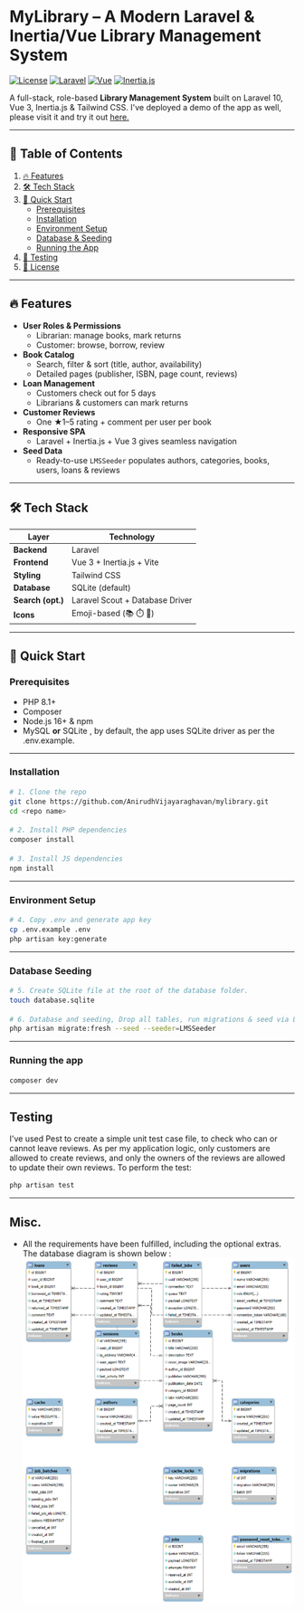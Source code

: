 # MyLibrary – A Modern Laravel & Inertia/Vue Library Management System

[![License](https://img.shields.io/github/license/yourusername/mylibrary)](LICENSE) [![Laravel](https://img.shields.io/badge/Laravel-10.x-red)](https://laravel.com) [![Vue](https://img.shields.io/badge/Vue–3-green)](https://vuejs.org) [![Inertia.js](https://img.shields.io/badge/Inertia.js-0.13-blue)](https://inertiajs.com)

A full-stack, role-based **Library Management System** built on Laravel 10, Vue 3, Inertia.js & Tailwind CSS.
I've deployed a demo of the app as well, please visit it and try it out [here.](https://www.lms.anirudhvijay.xyz/)

---

## 📖 Table of Contents

1. [🔥 Features](#-features)  
2. [🛠️ Tech Stack](#️-tech-stack)  
3. [🚀 Quick Start](#-quick-start)  
   - [Prerequisites](#prerequisites)  
   - [Installation](#installation)  
   - [Environment Setup](#environment-setup)  
   - [Database & Seeding](#database--seeding)  
   - [Running the App](#running-the-app)  
4. [🧪 Testing](#-testing)  
5. [📄 License](#-license)  

---

## 🔥 Features

- **User Roles & Permissions**  
  - Librarian: manage books, mark returns  
  - Customer: browse, borrow, review  
- **Book Catalog**  
  - Search, filter & sort (title, author, availability)  
  - Detailed pages (publisher, ISBN, page count, reviews)  
- **Loan Management**  
  - Customers check out for 5 days  
  - Librarians & customers can mark returns  
- **Customer Reviews**  
  - One ★1–5 rating + comment per user per book  
- **Responsive SPA**  
  - Laravel + Inertia.js + Vue 3 gives seamless navigation  
- **Seed Data**  
  - Ready-to-use `LMSSeeder` populates authors, categories, books, users, loans & reviews  

---

## 🛠️ Tech Stack

| Layer            | Technology                        |
| ---------------- | --------------------------------- |
| **Backend**      | Laravel                         |
| **Frontend**     | Vue 3 + Inertia.js + Vite         |
| **Styling**      | Tailwind CSS                      |
| **Database**     | SQLite (default)  |
| **Search (opt.)**| Laravel Scout + Database Driver         |
| **Icons**        | Emoji-based (📚 ⏱️ 💬)              |

---

## 🚀 Quick Start

### Prerequisites

- PHP 8.1+  
- Composer  
- Node.js 16+ & npm  
- MySQL **or** SQLite  , by default, the app uses SQLite driver as per the .env.example.

---

### Installation

```bash
# 1. Clone the repo
git clone https://github.com/AnirudhVijayaraghavan/mylibrary.git
cd <repo name>

# 2. Install PHP dependencies
composer install

# 3. Install JS dependencies
npm install
```

---

### Environment Setup

```bash
# 4. Copy .env and generate app key
cp .env.example .env
php artisan key:generate
```

---

### Database Seeding

```bash
# 5. Create SQLite file at the root of the database folder.
touch database.sqlite

# 6. Database and seeding, Drop all tables, run migrations & seed via LMSSeeder
php artisan migrate:fresh --seed --seeder=LMSSeeder
```

---

### Running the app

```bash
composer dev
```

---

## Testing
I've used Pest to create a simple unit test case file, to check who can or cannot leave reviews. As per my application logic, only customers are allowed to create reviews, and only the owners of the reviews are allowed to update their own reviews.
To perform the test:
```bash
php artisan test
```

---

## Misc.
- All the requirements have been fulfilled, including the optional extras. The database diagram is shown below :
![Database Diagram](https://github.com/AnirudhVijayaraghavan/library-management-system/blob/main/docs/DatabaseDiagram.png)


